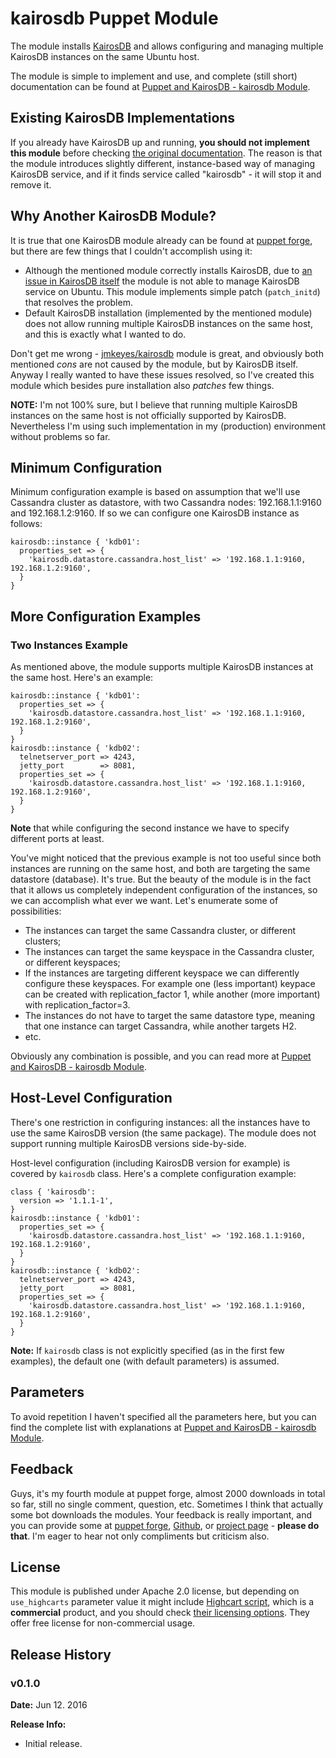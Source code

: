 # kairosdb Puppet Module #

The module installs [KairosDB](http://kairosdb.github.io/) and allows configuring and managing multiple KairosDB instances on the same Ubuntu host.

The module is simple to implement and use, and complete (still short) documentation can be found at [Puppet and KairosDB - kairosdb Module](https://www.itenlight.com/blog/2016/06/12/Puppet+and+KairosDB+-+kairosdb+Module).

## Existing KairosDB Implementations

If you already have KairosDB up and running, **you should not implement this module** before checking [the original documentation](https://www.itenlight.com/blog/2016/06/12/Puppet+and+KairosDB+-+kairosdb+Module). The reason is that the module introduces slightly different, instance-based way of managing KairosDB service, and if it finds service called "kairosdb" - it will stop it and remove it.

## Why Another KairosDB Module?

It is true that one KairosDB module already can be found at [puppet forge](https://forge.puppet.com/jmkeyes/kairosdb), but there are few things that I couldn't accomplish using it:

* Although the mentioned module correctly installs KairosDB, due to [an issue in KairosDB itself](https://github.com/kairosdb/kairosdb/issues/239) the module is not able to manage KairosDB service on Ubuntu. This module implements simple patch (`patch_initd`) that resolves the problem.
* Default KairosDB installation (implemented by the mentioned module) does not allow running multiple KairosDB instances on the same host, and this is exactly what I wanted to do.

Don't get me wrong - [jmkeyes/kairosdb](https://forge.puppet.com/jmkeyes/kairosdb) module is great, and obviously both mentioned _cons_ are not caused by the module, but by KairosDB itself. Anyway I really wanted to have these issues resolved, so I've created this module which besides pure installation also _patches_ few things.

**NOTE:** I'm not 100% sure, but I believe that running multiple KairosDB instances on the same host is not officially supported by KairosDB. Nevertheless I'm using such implementation in my (production) environment without problems so far.

## Minimum Configuration

Minimum configuration example is based on assumption that we'll use Cassandra cluster as datastore, with two Cassandra nodes: 192.168.1.1:9160 and 192.168.1.2:9160. If so we can configure one KairosDB instance as follows:

```
kairosdb::instance { 'kdb01': 
  properties_set => {
    'kairosdb.datastore.cassandra.host_list' => '192.168.1.1:9160, 192.168.1.2:9160', 
  }
}
```

## More Configuration Examples

### Two Instances Example

As mentioned above, the module supports multiple KairosDB instances at the same host. Here's an example:

```
kairosdb::instance { 'kdb01': 
  properties_set => {
    'kairosdb.datastore.cassandra.host_list' => '192.168.1.1:9160, 192.168.1.2:9160', 
  }
}
kairosdb::instance { 'kdb02': 
  telnetserver_port => 4243, 
  jetty_port        => 8081, 
  properties_set => {
    'kairosdb.datastore.cassandra.host_list' => '192.168.1.1:9160, 192.168.1.2:9160', 
  }
}
```

**Note** that while configuring the second instance we have to specify different ports at least.

You've might noticed that the previous example is not too useful since both instances are running on the same host, and both are targeting the same datastore (database). It's true. But the beauty of the module is in the fact that it allows us completely independent configuration of the instances, so we can accomplish what ever we want. Let's enumerate some of possibilities:

* The instances can target the same Cassandra cluster, or different clusters;
* The instances can target the same keyspace in the Cassandra cluster, or different keyspaces;
* If the instances are targeting different keyspace we can differently configure these keyspaces. For example one (less important) keypace can be created with replication_factor 1, while another (more important) with replication_factor=3.
* The instances do not have to target the same datastore type, meaning that one instance can target Cassandra, while another targets H2.
* etc.

Obviously any combination is possible, and you can read more at [Puppet and KairosDB - kairosdb Module](https://www.itenlight.com/blog/2016/06/12/Puppet+and+KairosDB+-+kairosdb+Module).

## Host-Level Configuration

There's one restriction in configuring instances: all the instances have to use the same KairosDB version (the same package). The module does not support running multiple KairosDB versions side-by-side. 

Host-level configuration (including KairosDB version for example) is covered by `kairosdb` class. Here's a complete configuration example:

```
class { 'kairosdb': 
  version => '1.1.1-1', 
}
kairosdb::instance { 'kdb01': 
  properties_set => {
    'kairosdb.datastore.cassandra.host_list' => '192.168.1.1:9160, 192.168.1.2:9160', 
  }
}
kairosdb::instance { 'kdb02': 
  telnetserver_port => 4243, 
  jetty_port        => 8081, 
  properties_set => {
    'kairosdb.datastore.cassandra.host_list' => '192.168.1.1:9160, 192.168.1.2:9160', 
  }
}
```

**Note:** If `kairosdb` class is not explicitly specified (as in the first few examples), the default one (with default parameters) is assumed.

## Parameters

To avoid repetition I haven't specified all the parameters here, but you can find the complete list with explanations at [Puppet and KairosDB - kairosdb Module](https://www.itenlight.com/blog/2016/06/12/Puppet+and+KairosDB+-+kairosdb+Module).

## Feedback

Guys, it's my fourth module at puppet forge, almost 2000 downloads in total so far, still no single comment, question, etc. Sometimes I think that actually some bot downloads the modules. Your feedback is really important, and you can provide some at [puppet forge](https://forge.puppet.com/fatdragon/kairosdb), [Github](https://github.com/peske/puppet-kairosdb/issues), or [project page](https://www.itenlight.com/blog/2016/06/12/Puppet+and+KairosDB+-+kairosdb+Module) - **please do that**. I'm eager to hear not only compliments but criticism also.

## License

This module is published under Apache 2.0 license, but depending on `use_highcarts` parameter value it might include [Highcart script](http://www.highcharts.com/), which is a **commercial** product, and you should check [their licensing options](http://shop.highcharts.com/highcharts/). They offer free license for non-commercial usage.

## Release History

### v0.1.0

**Date:** Jun 12. 2016

**Release Info:**
* Initial release.